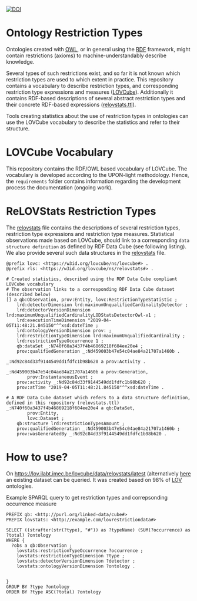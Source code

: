 [![DOI](https://zenodo.org/badge/161186859.svg)](https://zenodo.org/badge/latestdoi/161186859)

# Ontology Restriction Types

Ontologies created with [OWL](https://www.w3.org/TR/owl2-overview/), 
or in general using the [RDF](https://www.w3.org/TR/rdf11-concepts/) framework, might contain restrictions (axioms) to machine-understandably describe knowledge.

Several types of such restrictions exist, and so far it is not known which restriction types are used to which extent in practice. 
This repository contains a vocabulary to describe restriction types, and corresponding restriction type expressions and measures ([LOVCube](lovcube.owl)).
Additionally it contains RDF-based descriptions of several abstract restriction types and their concrete RDF-based expressions ([relovstats.ttl](relovstats.ttl)).

Tools creating statistics about the use of restriction types in ontologies can use the LOVCube vocabulary to describe the statistics and refer to their structure.

# LOVCube Vocabulary

This repository contains the RDF/OWL based vocabulary of LOVCube.
The vocabulary is developed according to the UPON-light methodology. Hence, the `requirements` folder contains information regarding the development process the documentation (ongoing work).


# ReLOVStats Restriction Types

The [relovstats](relovstats.ttl) file contains the descriptions of several restriction types, restriction type expressions and restriction type measures.
Statistical observations made based on LOVCube, should link to a corresponding `data structure definition` as defined by RDF Data Cube (see following listing).
We also provide several such data structures in the [relovstats](relovstats.ttl) file.

```turtle
@prefix lovc: <https://w3id.org/lovcube/ns/lovcube#> .
@prefix rls: <https://w3id.org/lovcube/ns/relovstats#> .

# Created statistics, described using the RDF Data Cube compliant LOVCube vocabulary
# The observation links to a corresponding RDF Data Cube dataset (described below)
[] a qb:Observation, prov:Entity, lovc:RestrictionTypeStatistic ;
    lrd:detectorDimension lrd:maximumUnqualifiedCardinalityDetector ;
    lrd:detectorVersionDimension lrd:maximumUnqualifiedCardinalityLODStatsDetectorOwl-v1 ;
    lrd:executionTimeDimension "2019-04-05T11:48:21.845150"^^xsd:dateTime ;
    lrd:ontologyVersionDimension prov: ;
    lrd:restrictionTypeDimension lrd:maximumUnqualifiedCardinality ;
    lrd:restrictionTypeOccurrence 1 ;
    qb:dataSet _:N740f60a3437f4b46869218f604ee20e4 ;
    prov:qualifiedGeneration _:Nd459003b47e54c04ae84a21707a1460b .

_:Nd92c84d33f9144549dd1fdfc1b98b620 a prov:Activity .

_:Nd459003b47e54c04ae84a21707a1460b a prov:Generation,
        prov:InstantaneousEvent ;
    prov:activity _:Nd92c84d33f9144549dd1fdfc1b98b620 ;
    prov:atTime "2019-04-05T11:48:21.845150"^^xsd:dateTime .

# A RDF Data Cube dataset which refers to a data structure definition, defined in this repository (relovstats.ttl)
_:N740f60a3437f4b46869218f604ee20e4 a qb:DataSet,
        prov:Entity,
        lovc:Dataset ;
    qb:structure lrd:restrictionTypesAmount ;
    prov:qualifiedGeneration _:Nd459003b47e54c04ae84a21707a1460b ;
    prov:wasGeneratedBy _:Nd92c84d33f9144549dd1fdfc1b98b620 .

```

# How to use?

On https://lov.ilabt.imec.be/lovcube/data/relovstats/latest (alternatively [here](https://figshare.com/articles/ReLOVStats/7981718/1]) an existing dataset can be queried.
It was created based on 98% of [LOV](http://lov.linkeddata.es) ontologies.

Example SPARQL query to get restriction types and correpsonding occurrence measure
```sparql
PREFIX qb: <http://purl.org/linked-data/cube#>
PREFIX lovstats: <http://example.com/lovrestrictiondata#>

SELECT ((strafter(str(?type), "#")) as ?typeName) (SUM(?occurrence) as ?total) ?ontology
WHERE {
  ?obs a qb:Observation ;
    lovstats:restrictionTypeOccurrence ?occurrence ;
    lovstats:restrictionTypeDimension ?type ;
    lovstats:detectorVersionDimension ?detector ;
    lovstats:ontologyVersionDimension ?ontology .


}
GROUP BY ?type ?ontology
ORDER BY ?type ASC(?total) ?ontology

```
